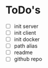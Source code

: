# ToDo's

-   [ ] init server
-   [ ] init client
-   [ ] init docker
-   [ ] path alias
-   [ ] readme
-   [ ] github repo
